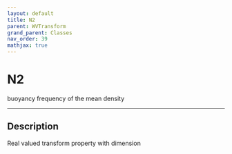 ```yaml
---
layout: default
title: N2
parent: WVTransform
grand_parent: Classes
nav_order: 39
mathjax: true
---
```


#  N2

buoyancy frequency of the mean density


---

## Description
Real valued transform property with dimension 